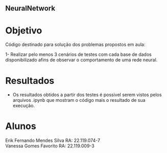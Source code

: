 ## NeuralNetwork

# Objetivo

Código destinado para solução dos problemas propostos em aula:

1- Realizar pelo menos 3 cenários de testes com cada base de dados disponibilizado afins de observar o comportamento de uma rede neural.

# Resultados

- Os resultados obtidos a partir dos testes é possivel serem vistos pelos arquivos .ipynb que mostram o código mais o resultado de sua execução.

# Alunos

Erik Fernando Mendes Silva RA: 22.119.074-7                                            
Vanessa Gomes Favorito RA: 22.119.009-3
